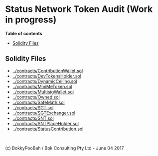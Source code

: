 # Status Network Token Audit (Work in progress)

**Table of contents**

* [Solidity Files](#solidity-files)

## Solidity Files
* [../contracts/ContributionWallet.sol](../contracts/ContributionWallet.sol)
* [../contracts/DevTokensHolder.sol](../contracts/DevTokensHolder.sol)
* [../contracts/DynamicCeiling.sol](../contracts/DynamicCeiling.sol)
* [../contracts/MiniMeToken.sol](../contracts/MiniMeToken.sol)
* [../contracts/MultisigWallet.sol](../contracts/MultisigWallet.sol)
* [../contracts/Owned.sol](../contracts/Owned.sol)
* [../contracts/SafeMath.sol](../contracts/SafeMath.sol)
* [../contracts/SGT.sol](../contracts/SGT.sol)
* [../contracts/SGTExchanger.sol](../contracts/SGTExchanger.sol)
* [../contracts/SNT.sol](../contracts/SNT.sol)
* [../contracts/SNTPlaceHolder.sol](../contracts/SNTPlaceHolder.sol)
* [../contracts/StatusContribution.sol](../contracts/StatusContribution.sol)





<br />

(c) BokkyPooBah / Bok Consulting Pty Ltd - June 04 2017